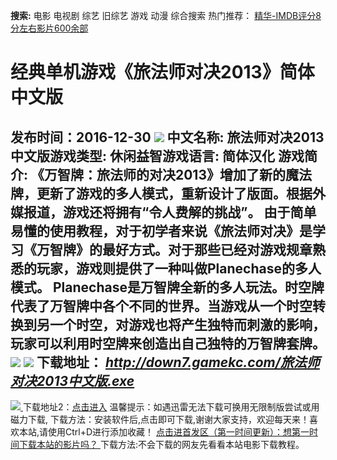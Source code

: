 **搜索:** 电影 电视剧 综艺 旧综艺 游戏 动漫 综合搜索 热门推荐： [精华-IMDB评分8分左右影片600余部](https://www.dytt8.com/html/gndy/jddy/20160320/50510.html)
# 经典单机游戏《旅法师对决2013》简体中文版
发布时间：2016-12-30 
![](http://www.gamekc.com/games/2366.jpg)
中文名称: 旅法师对决2013中文版游戏类型: 休闲益智游戏语言: 简体汉化
游戏简介: 《万智牌：旅法师的对决2013》增加了新的魔法牌，更新了游戏的多人模式，重新设计了版面。根据外媒报道，游戏还将拥有“令人费解的挑战”。
由于简单易懂的使用教程，对于初学者来说《旅法师对决》是学习《万智牌》的最好方式。对于那些已经对游戏规章熟悉的玩家，游戏则提供了一种叫做Planechase的多人模式。 Planechase是万智牌全新的多人玩法。时空牌代表了万智牌中各个不同的世界。当游戏从一个时空转换到另一个时空，对游戏也将产生独特而刺激的影响，玩家可以利用时空牌来创造出自己独特的万智牌套牌。![](http://www.gamekc.com/games/2366a.jpg)
![](http://www.gamekc.com/games/2366b.jpg)
**下载地址：**
_<http://down7.gamekc.com/旅法师对决2013中文版.exe>_  
---  
[![](https://cscdn.t1ujc.com/b/11/3148/1261121/640X150.jpg) ](https://www.dytt8.com/html/game/jingdianyouxifabu/20161230/52848.html) 下载地址2：[点击进入](https://www.ygdy8.net/ "迅雷电影") 温馨提示：如遇迅雷无法下载可换用无限制版尝试或用磁力下载,  下载方法：安装软件后,点击即可下载,谢谢大家支持，欢迎每天来！喜欢本站,请使用Ctrl+D进行添加收藏！ [点击进首发区（第一时间更新）：想第一时间下载本站的影片吗？ ](https://www.ygdy8.net/)下载方法:不会下载的网友先看看本站电影下载教程。